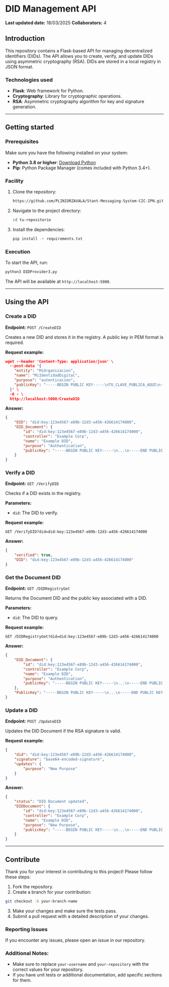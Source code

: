 
# DID Management API

**Last updated date:** 18/03/2025
**Collaborators:** 4

## Introduction

This repository contains a Flask-based API for managing decentralized identifiers (DIDs). The API allows you to create, verify, and update DIDs using asymmetric cryptography (RSA). DIDs are stored in a local registry in JSON format.

### Technologies used
- **Flask**: Web framework for Python.
- **Cryptography**: Library for cryptographic operations.
- **RSA**: Asymmetric cryptography algorithm for key and signature generation.

---

## Getting started

### Prerequisites

Make sure you have the following installed on your system:
- **Python 3.8 or higher**: [Download Python](https://www.python.org/downloads/)
- **Pip**: Python Package Manager (comes included with Python 3.4+).

### Facility

1. Clone the repository:
   ```bash
   https://github.com/PLINIORZAVALA/Stant-Messaging-System-CIC-IPN.git
   ```
2. Navigate to the project directory:
   ```bash
   cd tu-repositorio
   ```
3. Install the dependencies:
   ```bash
   pip install -r requirements.txt
   ```

### Execution

To start the API, run:
```bash
python3 DIDProvider3.py
```

The API will be available at `http://localhost:5000`.

---

## Using the API

### Create a DID
**Endpoint:** `POST /CreateDID`

Creates a new DID and stores it in the registry. A public key in PEM format is required.

**Request example:**
```json
wget --header 'Content-Type: application/json' \
  --post-data '{
    "entity": "MiOrganizacion",
    "name": "MiIdentidadDigital",
    "purpose": "autenticacion",
    "publicKey": "-----BEGIN PUBLIC KEY-----\nTU_CLAVE_PUBLICA_AQUI\n-----END PUBLIC KEY-----"
  }' \
  -O - \
  http://localhost:5000/CreateDID
```

**Answer:**
```json
{
    "DID": "did:key:123e4567-e89b-12d3-a456-426614174000",
    "DID_Document": {
        "id": "did:key:123e4567-e89b-12d3-a456-426614174000",
        "controller": "Example Corp",
        "name": "Example DID",
        "purpose": "Authentication",
        "publicKey": "-----BEGIN PUBLIC KEY-----\n...\n-----END PUBLIC KEY-----"
    }
}
```

### Verify a DID
**Endpoint:** `GET /VerifyDID`

Checks if a DID exists in the registry.

**Parameters:**
- `did`: The DID to verify.

**Request example:**
```
GET /VerifyDID?did=did:key:123e4567-e89b-12d3-a456-426614174000
```

**Answer:**
```json
{
    "verified": true,
    "DID": "did:key:123e4567-e89b-12d3-a456-426614174000"
}
```

### Get the Document DID
**Endpoint:** `GET /DIDRegistryGet`

Returns the Document DID and the public key associated with a DID.

**Parameters:**
- `did`: The DID to query.

**Request example:**
```
GET /DIDRegistryGet?did=did:key:123e4567-e89b-12d3-a456-426614174000
```

**Answer:**
```json
{
    "DID_Document": {
        "id": "did:key:123e4567-e89b-12d3-a456-426614174000",
        "controller": "Example Corp",
        "name": "Example DID",
        "purpose": "Authentication",
        "publicKey": "-----BEGIN PUBLIC KEY-----\n...\n-----END PUBLIC KEY-----"
    },
    "PublicKey": "-----BEGIN PUBLIC KEY-----\n...\n-----END PUBLIC KEY-----"
}
```

### Update a DID
**Endpoint:** `POST /UpdateDID`

Updates the DID Document if the RSA signature is valid.

**Request example:**
```json
{
    "did": "did:key:123e4567-e89b-12d3-a456-426614174000",
    "signature": "base64-encoded-signature",
    "updates": {
        "purpose": "New Purpose"
    }
}
```

**Answer:**
```json
{
    "status": "DID Document updated",
    "DIDDocument": {
        "id": "did:key:123e4567-e89b-12d3-a456-426614174000",
        "controller": "Example Corp",
        "name": "Example DID",
        "purpose": "New Purpose",
        "publicKey": "-----BEGIN PUBLIC KEY-----\n...\n-----END PUBLIC KEY-----"
    }
}
```

---

## Contribute

Thank you for your interest in contributing to this project! Please follow these steps:

1. Fork the repository.
2. Create a branch for your contribution:
```bash
git checkout -b your-branch-name
```
3. Make your changes and make sure the tests pass.
4. Submit a pull request with a detailed description of your changes.

### Reporting Issues

If you encounter any issues, please open an issue in our repository.


### Additional Notes:
- Make sure to replace `your-username` and `your-repository` with the correct values ​​for your repository.
- If you have unit tests or additional documentation, add specific sections for them.
